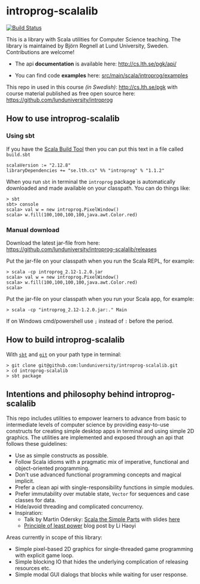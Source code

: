 # introprog-scalalib

[![Build Status](https://travis-ci.org/lunduniversity/introprog-scalalib.svg?branch=master)](https://travis-ci.org/lunduniversity/introprog-scalalib)

This is a library with Scala utilities for Computer Science teaching. The library is maintained by Björn Regnell at Lund University, Sweden. Contributions are welcome!

* The api **documentation** is available here: http://cs.lth.se/pgk/api/

* You can find code **examples** here: [src/main/scala/introprog/examples](https://github.com/lunduniversity/introprog-scalalib/tree/master/src/main/scala/introprog/examples)

This repo in used in this course *(in Swedish)*: http://cs.lth.se/pgk with course material published as free open source here: https://github.com/lunduniversity/introprog


## How to use introprog-scalalib
### Using sbt

If you have the [Scala Build Tool](https://www.scala-sbt.org/download.html) then you can put this text in a file called `build.sbt`
```
scalaVersion := "2.12.8"
libraryDependencies += "se.lth.cs" %% "introprog" % "1.1.2"
```

When you run `sbt` in terminal the `introprog` package is automatically downloaded and made available on your classpath.
You can do things like:
```
> sbt
sbt> console
scala> val w = new introprog.PixelWindow()
scala> w.fill(100,100,100,100,java.awt.Color.red)
```

### Manual download

Download the latest jar-file from here: https://github.com/lunduniversity/introprog-scalalib/releases

Put the jar-file on your classpath when you run the Scala REPL, for example:
```
> scala -cp introprog_2.12-1.2.0.jar
scala> val w = new introprog.PixelWindow()
scala> w.fill(100,100,100,100,java.awt.Color.red)
scala>
```
Put the jar-file on your classpath when you run your Scala app, for example:
```
> scala -cp "introprog_2.12-1.2.0.jar:." Main
```
If on Windows cmd/powershell use `;` instead of `:` before the period.

## How to build introprog-scalalib
With [`sbt`](https://www.scala-sbt.org/download.html) and [`git`](https://git-scm.com/downloads) on your path type in terminal:
```
> git clone git@github.com:lunduniversity/introprog-scalalib.git
> cd introprog-scalalib
> sbt package
```

## Intentions and philosophy behind introprog-scalalib

This repo includes utilities to empower learners to advance from basic to intermediate levels of computer science by providing easy-to-use constructs for creating simple desktop apps in terminal and using simple 2D graphics. The utilities are implemented and exposed through an api that follows these guidelines:

* Use as simple constructs as possible.
* Follow Scala idioms with a pragmatic mix of imperative, functional and object-oriented programming.
* Don't use advanced functional programming concepts and magical implicit.
* Prefer a clean api with single-responsibility functions in simple modules.
* Prefer immutability over mutable state, `Vector` for sequences and case classes for data.
* Hide/avoid threading and complicated concurrency.
* Inspiration:
  - Talk by Martin Odersky: [Scala the Simple Parts](https://www.youtube.com/watch?v=ecekSCX3B4Q) with slides [here](https://www.slideshare.net/Odersky/scala-the-simple-parts)
  - [Principle of least power](http://www.lihaoyi.com/post/StrategicScalaStylePrincipleofLeastPower.html) blog post by Li Haoyi

Areas currently in scope of this library:

* Simple pixel-based 2D graphics for single-threaded game programming with explicit game loop.
* Simple blocking IO that hides the underlying complication of releasing resources etc.
* Simple modal GUI dialogs that blocks while waiting for user response.
